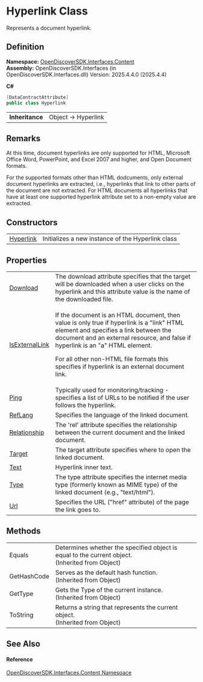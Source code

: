 # Hyperlink Class


Represents a document hyperlink.



## Definition
**Namespace:** <a href="79f11d04-c275-b915-db5b-ab2227989555">OpenDiscoverSDK.Interfaces.Content</a>  
**Assembly:** OpenDiscoverSDK.Interfaces (in OpenDiscoverSDK.Interfaces.dll) Version: 2025.4.4.0 (2025.4.4)

**C#**
``` C#
[DataContractAttribute]
public class Hyperlink
```

<table><tr><td><strong>Inheritance</strong></td><td>Object  →  Hyperlink</td></tr>
</table>



## Remarks

At this time, document hyperlinks are only supported for HTML, Microsoft Office Word, PowerPoint, and Excel 2007 and higher, and Open Document formats.

For the supported formats other than HTML dodcuments, only external document hyperlinks are extracted, i.e., hyperlinks that link to other parts of the document are not extracted. For HTML documents all hyperlinks that have at least one supported hyperlink attribute set to a non-empty value are extracted.


## Constructors
<table>
<tr>
<td><a href="22407960-9cd9-f6ff-5f23-60b23f83b630">Hyperlink</a></td>
<td>Initializes a new instance of the Hyperlink class</td></tr>
</table>

## Properties
<table>
<tr>
<td><a href="bb5a2d0a-b5fb-0485-75bc-b8230efbb21d">Download</a></td>
<td>The download attribute specifies that the target will be downloaded when a user clicks on the hyperlink and this attribute value is the name of the downloaded file.</td></tr>
<tr>
<td><a href="5c1ede1f-b2ae-014d-d303-ef5844e13332">IsExternalLink</a></td>
<td><p>If the document is an HTML document, then value is only true if hyperlink is a "link" HTML element and specifies a link between the document and an external resource, and false if hyperlink is an "a" HTML element.</p><p>

For all other non-HTML file formats this specifies if hyperlink is an external document link.</p></td></tr>
<tr>
<td><a href="004c5b11-7af5-f0ca-84f8-6098b18dcdef">Ping</a></td>
<td>Typically used for monitoring/tracking - specifies a list of URLs to be notified if the user follows the hyperlink.</td></tr>
<tr>
<td><a href="af638255-e7b5-e7d0-cb81-0b44d034ec97">RefLang</a></td>
<td>Specifies the language of the linked document.</td></tr>
<tr>
<td><a href="5d4f5862-d16a-1397-845d-d36fcc94f10c">Relationship</a></td>
<td>The 'rel' attribute specifies the relationship between the current document and the linked document.</td></tr>
<tr>
<td><a href="c704ecbd-b67f-2e03-d388-05ed8c2671aa">Target</a></td>
<td>The target attribute specifies where to open the linked document.</td></tr>
<tr>
<td><a href="f4499232-00e6-3696-5e43-3a9a95dd4479">Text</a></td>
<td>Hyperlink inner text.</td></tr>
<tr>
<td><a href="5e730ea4-687f-9508-69a0-e447e1a93d3a">Type</a></td>
<td>The type attribute specifies the internet media type (formerly known as MIME type) of the linked document (e.g., "text/html").</td></tr>
<tr>
<td><a href="3fb04d30-1fe2-d4e0-4e6b-8ca0b5478d9d">Url</a></td>
<td>Specifies the URL ("href" attribute) of the page the link goes to.</td></tr>
</table>

## Methods
<table>
<tr>
<td>Equals</td>
<td>Determines whether the specified object is equal to the current object.<br />(Inherited from Object)</td></tr>
<tr>
<td>GetHashCode</td>
<td>Serves as the default hash function.<br />(Inherited from Object)</td></tr>
<tr>
<td>GetType</td>
<td>Gets the Type of the current instance.<br />(Inherited from Object)</td></tr>
<tr>
<td>ToString</td>
<td>Returns a string that represents the current object.<br />(Inherited from Object)</td></tr>
</table>

## See Also


#### Reference
<a href="79f11d04-c275-b915-db5b-ab2227989555">OpenDiscoverSDK.Interfaces.Content Namespace</a>  
